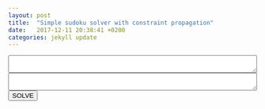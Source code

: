 ```yaml
---
layout: post
title:  "Simple sudoku solver with constraint propagation"
date:   2017-12-11 20:38:41 +0200
categories: jekyll update
---
```


<script type='text/javascript' src="https://cdn.rawgit.com/gpicavet/sudoku-solver/master/solver.js"></script>

<textarea id="board" cols="60">
</textarea>
<br>
<textarea id="message" cols="60">
</textarea>
<br>
<button onclick="solve()">SOLVE</button>

<script type='text/javascript'>
  var board=      [
          ["8",".",".",".",".",".",".",".","."],
          [".",".","3","6",".",".",".",".","."],
          [".","7",".",".","9",".","2",".","."],
          [".","5",".",".",".","7",".",".","."],
          [".",".",".",".","4","5","7",".","."],
          [".",".",".","1",".",".",".","3","."],
          [".",".","1",".",".",".",".","6","8"],
          [".",".","8","5",".",".",".","1","."],
          [".","9",".",".",".",".","4",".","."]
        ];
  setTextArea(document.querySelector("#board"), board);
  function setTextArea(o,b) {
    o.value = JSON.stringify(b, null,' ').replace(/\",\n/g,'\",');
    o.style.height = "1px";
    o.style.height = (25+o.scrollHeight)+"px";
  }
  function solve() {
    var t = document.querySelector("#board");
    var b = JSON.parse(t.value);
    try {
      var solver = new SudokuSolver();
      b = solver.solve(b);
      setTextArea(t,b);
      document.querySelector("#message").value= "Resolved in "+solver.stats.time+" ms, "+solver.stats.tests+" tests, "+solver.stats.backtracks+" backtracks";
    } catch (e) {
      if(e === "invalid board")
        document.querySelector("#message").value = "Invalid board!";
      else
        document.querySelector("#message").value = "error : "+e;
    }
  }
</script>
